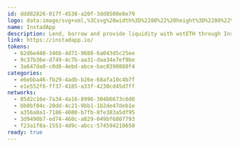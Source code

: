 ```yaml
---
id: ddd82826-017f-4538-a20f-3dd8500e8e79
logo: data:image/svg+xml,%3Csvg%20width%3D%2280%22%20height%3D%2280%22%20viewBox%3D%220%200%2080%2080%22%20fill%3D%22none%22%20xmlns%3D%22http%3A%2F%2Fwww.w3.org%2F2000%2Fsvg%22%3E%0A%3Cpath%20d%3D%22M40.096%2058.0171C40.096%2059.1653%2041.0295%2060.1073%2042.1715%2059.9901C52.295%2058.9513%2060.192%2050.3979%2060.192%2040C60.192%2029.6021%2052.295%2021.0486%2042.1715%2020.0099C41.0295%2019.8927%2040.096%2020.8347%2040.096%2021.9829V27.5267C40.096%2028.6748%2041.0356%2029.5839%2042.1618%2029.8108C46.9127%2030.7687%2050.4906%2034.9665%2050.4906%2040C50.4906%2045.0335%2046.9127%2049.2313%2042.1618%2050.1892C41.0356%2050.4161%2040.096%2051.3252%2040.096%2052.4733V58.0171Z%22%20fill%3D%22%233F75FF%22%2F%3E%0A%3Cpath%20d%3D%22M33.8594%2023.7552C33.8594%2022.3419%2032.4755%2021.3452%2031.208%2021.9711C24.5674%2025.2511%2020%2032.0921%2020%2040C20%2047.9079%2024.5674%2054.7489%2031.208%2058.0288C32.4755%2058.6547%2033.8594%2057.658%2033.8594%2056.2447V23.7552Z%22%20fill%3D%22%233F75FF%22%2F%3E%0A%3Cg%20opacity%3D%220.4%22%20filter%3D%22url(%23filter0_f_209_2262)%22%3E%0A%3Cpath%20d%3D%22M44.096%2054.0171C44.096%2055.1653%2045.0295%2056.1073%2046.1715%2055.9901C56.295%2054.9513%2064.192%2046.3979%2064.192%2036C64.192%2025.6021%2056.295%2017.0486%2046.1715%2016.0099C45.0295%2015.8927%2044.096%2016.8347%2044.096%2017.9829V23.5267C44.096%2024.6748%2045.0356%2025.5839%2046.1618%2025.8108C50.9127%2026.7687%2054.4906%2030.9665%2054.4906%2036C54.4906%2041.0335%2050.9127%2045.2313%2046.1618%2046.1892C45.0356%2046.4161%2044.096%2047.3252%2044.096%2048.4733V54.0171Z%22%20fill%3D%22%233F75FF%22%2F%3E%0A%3Cpath%20d%3D%22M37.8594%2019.7552C37.8594%2018.3419%2036.4755%2017.3452%2035.208%2017.9711C28.5674%2021.2511%2024%2028.0921%2024%2036C24%2043.9079%2028.5674%2050.7489%2035.208%2054.0288C36.4755%2054.6547%2037.8594%2053.658%2037.8594%2052.2447V19.7552Z%22%20fill%3D%22%233F75FF%22%2F%3E%0A%3C%2Fg%3E%0A%3Cdefs%3E%0A%3Cfilter%20id%3D%22filter0_f_209_2262%22%20x%3D%2212%22%20y%3D%224%22%20width%3D%2264.192%22%20height%3D%2264%22%20filterUnits%3D%22userSpaceOnUse%22%20color-interpolation-filters%3D%22sRGB%22%3E%0A%3CfeFlood%20flood-opacity%3D%220%22%20result%3D%22BackgroundImageFix%22%2F%3E%0A%3CfeBlend%20mode%3D%22normal%22%20in%3D%22SourceGraphic%22%20in2%3D%22BackgroundImageFix%22%20result%3D%22shape%22%2F%3E%0A%3CfeGaussianBlur%20stdDeviation%3D%226%22%20result%3D%22effect1_foregroundBlur_209_2262%22%2F%3E%0A%3C%2Ffilter%3E%0A%3C%2Fdefs%3E%0A%3C%2Fsvg%3E%0A
name: InstadApp
description: Lend, borrow and provide liquidity with wstETH through Instadapp’s Fluid DEX.
link: https://instadapp.io/
tokens:
  - 62d6e448-346b-4d71-9688-6a043d5c25ee
  - 9c37b36e-d749-4c7b-aa31-daa34e7ef9be
  - 3a647da0-c0d8-4ebd-abce-bac0390880f4
categories:
  - e6ebba46-fb29-4adb-b26e-68afa10c4b7f
  - e1e552f6-ff37-4185-a33f-4230cd45d7ff
networks:
  - 85d2c16e-7a34-4a16-8996-304b6673c6d0
  - bb0bf04c-20dd-4c21-9bb1-1b2de47deb1e
  - a356a8a1-7186-4080-b7fb-8fe383a5df95
  - 3d9490b7-ed74-460c-a829-049bf6807793
  - f23a1f8a-1553-4d9c-abcc-574594210650
ready: true
---
```

